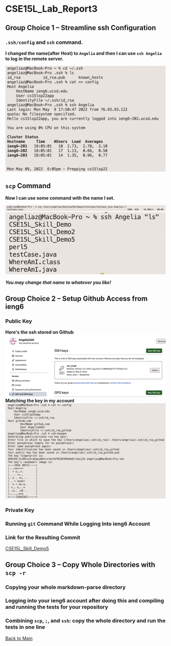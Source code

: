 # CSE15L_Lab_Report3

## Group Choice 1 – Streamline ssh Configuration

### `.ssh/config` and `ssh` command.

**I changed the name(after Host) to `Angelia` and then I can use `ssh Angelia` to log in the remote server.**

![Choice1](ChangeHostName.png)

## `scp` Command

**Now I can use some command with the name I set.**

![scp](Angelia_scp.png)
![ls](Angelia_ls.png)

***You may change that name to whatever you like!***

## Group Choice 2 – Setup Github Access from ieng6

### Public Key
**Here's the ssh stored on Github**
![ssh](github_ssh.png)
**Matching the key in my account**
![ssh2](account_ssh.png)

### Private Key


### Running `git` Command While Logging Into ieng6 Account

### Link for the Resulting Commit
[CSE15L_Skill_Demo5](https://github.com/AngeliaZddl/CSE15L_Skill_Demo5/tree/main)

## Group Choice 3 – Copy Whole Directories with `scp -r`

### Copying your whole markdown-parse directory

### Logging into your ieng6 account after doing this and compiling and running the tests for your repository

### Combining `scp`, `;`, and `ssh`: copy the whole directory and run the tests in one line

[Back to Main](https://angeliazddl.github.io/CSE15L_Lab_Report/)
